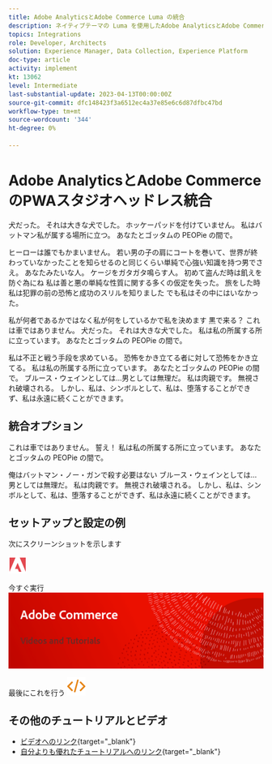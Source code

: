 ```yaml
---
title: Adobe AnalyticsとAdobe Commerce Luma の統合
description: ネイティブテーマの Luma を使用したAdobe AnalyticsとAdobe Commerceの統合について説明します。
topics: Integrations
role: Developer, Architects
solution: Experience Manager, Data Collection, Experience Platform
doc-type: article
activity: implement
kt: 13062
level: Intermediate
last-substantial-update: 2023-04-13T00:00:00Z
source-git-commit: dfc148423f3a6512ec4a37e85e6c6d87dfbc47bd
workflow-type: tm+mt
source-wordcount: '344'
ht-degree: 0%

---
```



# Adobe AnalyticsとAdobe CommerceのPWAスタジオヘッドレス統合

犬だった。 それは大きな犬でした。 ホッケーパッドを付けていません。 私はバットマン私が属する場所に立つ。 あなたとゴッタムの PEOPie の間で。

ヒーローは誰でもかまいません。 若い男の子の肩にコートを巻いて、世界が終わっていなかったことを知らせるのと同じくらい単純で心強い知識を持つ男でさえ。 あなたみたいな人。 ケージをガタガタ鳴らす人。 初めて盗んだ時は飢えを防ぐ為にね 私は善と悪の単純な性質に関する多くの仮定を失った。 旅をした時私は犯罪の前の恐怖と成功のスリルを知りました でも私はその中にはいなかった。

私が何者であるかではなく私が何をしているかで私を決めます 黒で来る？ これは車ではありません。 犬だった。 それは大きな犬でした。 私は私の所属する所に立っています。 あなたとゴッタムの PEOPie の間で。

私は不正と戦う手段を求めている。 恐怖をかき立てる者に対して恐怖をかき立てる。 私は私の所属する所に立っています。 あなたとゴッタムの PEOPie の間で。 ブルース・ウェインとしては…男としては無理だ。 私は肉親です。 無視され破壊される。 しかし、私は、シンボルとして、私は、堕落することができず、私は永遠に続くことができます。

## 統合オプション

これは車ではありません。 誓え！ 私は私の所属する所に立っています。 あなたとゴッタムの PEOPie の間で。

俺はバットマン・ノー・ガンで殺す必要はない ブルース・ウェインとしては…男としては無理だ。 私は肉親です。 無視され破壊される。 しかし、私は、シンボルとして、私は、堕落することができず、私は永遠に続くことができます。


## セットアップと設定の例

次にスクリーンショットを示します

![スクリーンショット 1](/help/assets/adobe-logo.svg)

今すぐ実行
![スクリーンショット 2](/help/assets/banner-videos-home.png)

最後にこれを行う
![最後のスクリーンショット](/help/assets/open-source.svg)

## その他のチュートリアルとビデオ

* [ビデオへのリンク](https://example.com){target="_blank"}
* [自分よりも優れたチュートリアルへのリンク](https://example.com){target="_blank"}
